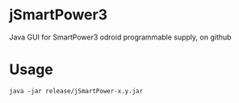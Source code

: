 # jSmartPower3
Java GUI for SmartPower3 odroid programmable supply, on github

# Usage
```
java -jar release/jSmartPower-x.y.jar
```

